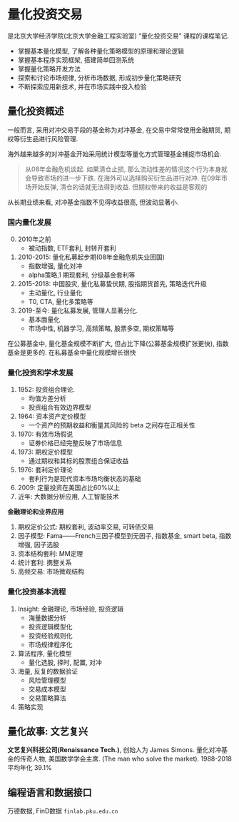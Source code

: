 # 量化投资交易

是北京大学经济学院(北京大学金融工程实验室) “量化投资交易” 课程的课程笔记.

-  掌握基本量化模型, 了解各种量化策略模型的原理和理论逻辑
-  掌握基本程序实现框架, 搭建简单回测系统
-  掌握量化策略开发方法
-  探索和讨论市场规律, 分析市场数据, 形成初步量化策略研究
-  不断探索应用新技术, 并在市场实践中投入检验

## 量化投资概述

一般而言, 采用对冲交易手段的基金称为对冲基金, 在交易中常常使用金融期货, 期权等衍生品进行风险管理. 

海外越来越多的对冲基金开始采用统计模型等量化方式管理基金捕捉市场机会.

> 从08年金融危机谈起. 如果清仓止损, 那么流动性差的情况这个行为本身就会导致市场的进一步下跌. 在海外可以选择购买衍生品进行对冲. 
> 在09年市场开始反弹, 清仓的话就无法得到收益. 但期权带来的收益是客观的

从长期业绩来看, 对冲基金指数不见得收益很高, 但波动显著小. 

### 国内量化发展

0.  2010年之前
    -  被动指数, ETF套利, 封转开套利
1.  2010-2015: 量化私募起步期(08年金融危机失业回国) 
    -  指数增强, 量化对冲
    -  alpha策略,1 期现套利, 分级基金套利等
2.  2015-2018: 中国股灾, 量化私募蛰伏期, 股指期货首先, 策略迭代升级
    -  主动量化, 行业量化
    -  T0, CTA, 量化多策略等
3.  2019-至今: 量化私募发展, 管理人显著分化.
    -  基本面量化
    -  市场中性, 机器学习, 高频策略, 股票多空, 期权策略等

在公募基金中, 量化基金规模不断扩大, 但占比下降(公募基金规模扩张更快), 指数基金是更多的.  在私募基金中量化规模增长很快

### 量化投资和学术发展

1.  1952: 投资组合理论. 
    -  均值方差分析
    -  投资组合有效边界模型
2.  1964: 资本资产定价模型
    -  一个资产的预期收益和衡量其风险的 beta 之间存在正相关性
3.  1970: 有效市场假说
    -  证券价格已经完整反映了市场信息
4.  1973: 期权定价模型
    -  通过期权和其标的股票组合保证收益
5.  1976: 套利定价理论
    -  套利行为是现代资本市场均衡状态的基础
6.  2009: 定量投资在美国占比60%以上
7.  近年: 大数据分析应用, 人工智能技术

**金融理论和业界应用**

1.  期权定价公式: 期权套利, 波动率交易, 可转债交易
2.  因子模型: Fama——French三因子模型到无因子, 指数基金, smart beta, 指数增强, 因子选股
3.  资本结构套利: MM定理
4.  统计套利: 携整关系
5.  高频交易: 市场微观结构

### 量化投资基本流程

1.  Insight: 金融理论, 市场经验, 投资逻辑
    -  海量数据分析
    -  投资逻辑模型化
    -  投资经验规则化
    -  市场规律程序化
2.  算法程序, 量化模型 
    -  量化选股, 择时, 配置, 对冲
3.  海量, 反复的数据验证
    -  风险管理模型
    -  交易成本模型
    -  交易策略算法
4.  策略实现

## 量化故事: 文艺复兴

**文艺复兴科技公司(Renaissance Tech.)**, 创始人为 James Simons. 量化对冲基金的传奇人物, 美国数学学会主席. (The man who solve the market). 1988-2018 平均年化 39.1%

## 编程语言和数据接口

万德数据, FinD数据 `finlab.pku.edu.cn`